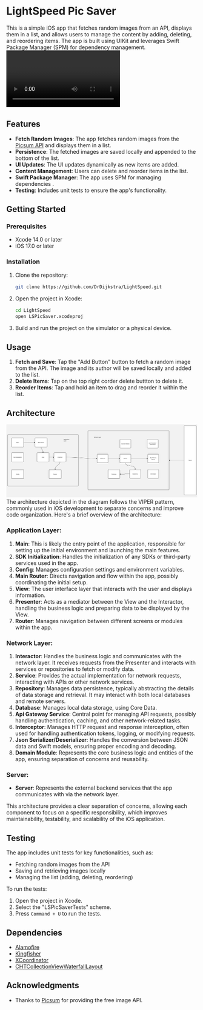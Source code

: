 # LightSpeed Pic Saver

This is a simple iOS app that fetches random images from an API, displays them in a list, and allows users to manage the content by adding, deleting, and reordering items. The app is built using UIKit and leverages Swift Package Manager (SPM) for dependency management.
![](demo.mov)

## Features

- **Fetch Random Images**: The app fetches random images from the [Picsum API](https://picsum.photos/v2/list) and displays them in a list.
- **Persistence**: The fetched images are saved locally and appended to the bottom of the list.
- **UI Updates**: The UI updates dynamically as new items are added.
- **Content Management**: Users can delete and reorder items in the list.
- **Swift Package Manager**: The app uses SPM for managing dependencies .
- **Testing**: Includes unit tests to ensure the app's functionality.

## Getting Started

### Prerequisites

- Xcode 14.0 or later
- iOS 17.0 or later

### Installation

1. Clone the repository:
   ```bash
   git clone https://github.com/DrDijkstra/LightSpeed.git
   ```
2. Open the project in Xcode:
   ```bash
   cd LightSpeed
   open LSPicSaver.xcodeproj
   ```
3. Build and run the project on the simulator or a physical device.

## Usage

1. **Fetch and Save**: Tap the "Add Button" button to fetch a random image from the API. The image and its author will be saved locally and added to the list.
2. **Delete Items**: Tap on the top right corder delete buttton to delete it.
3. **Reorder Items**: Tap and hold an item to drag and reorder it within the list.

## Architecture
![Architecture Diagram](architecture.jpg)
The architecture depicted in the diagram follows the VIPER pattern, commonly used in iOS development to separate concerns and improve code organization. Here's a brief overview of the architecture:

### Application Layer:
1. **Main**: This is likely the entry point of the application, responsible for setting up the initial environment and launching the main features.
2. **SDK Initialization**: Handles the initialization of any SDKs or third-party services used in the app.
3. **Config**: Manages configuration settings and environment variables.
4. **Main Router**: Directs navigation and flow within the app, possibly coordinating the initial setup.
5. **View**: The user interface layer that interacts with the user and displays information.
6. **Presenter**: Acts as a mediator between the View and the Interactor, handling the business logic and preparing data to be displayed by the View.
7. **Router**: Manages navigation between different screens or modules within the app.

### Network Layer:
1. **Interactor**: Handles the business logic and communicates with the network layer. It receives requests from the Presenter and interacts with services or repositories to fetch or modify data.
2. **Service**: Provides the actual implementation for network requests, interacting with APIs or other network services.
3. **Repository**: Manages data persistence, typically abstracting the details of data storage and retrieval. It may interact with both local databases and remote servers.
4. **Database**: Manages local data storage, using Core Data.
5. **Api Gateway Service**: Central point for managing API requests, possibly handling authentication, caching, and other network-related tasks.
6. **Interceptor**: Manages HTTP request and response interception, often used for handling authentication tokens, logging, or modifying requests.
7. **Json Serializer/Deserializer**: Handles the conversion between JSON data and Swift models, ensuring proper encoding and decoding.
8. **Domain Module**: Represents the core business logic and entities of the app, ensuring separation of concerns and reusability.

### Server:
- **Server**: Represents the external backend services that the app communicates with via the network layer.

This architecture provides a clear separation of concerns, allowing each component to focus on a specific responsibility, which improves maintainability, testability, and scalability of the iOS application.



## Testing

The app includes unit tests for key functionalities, such as:

- Fetching random images from the API
- Saving and retrieving images locally
- Managing the list (adding, deleting, reordering)

To run the tests:

1. Open the project in Xcode.
2. Select the "LSPicSaverTests" scheme.
3. Press `Command + U` to run the tests.

## Dependencies

- [Alamofire](https://github.com/Alamofire/Alamofire) 
- [Kingfisher](https://github.com/onevcat/Kingfisher) 
- [XCoordinator](https://github.com/quickbirdstudios/XCoordinator) 
- [CHTCollectionViewWaterfallLayout](https://github.com/chiahsien/CHTCollectionViewWaterfallLayout)


## Acknowledgments

- Thanks to [Picsum](https://picsum.photos) for providing the free image API.

